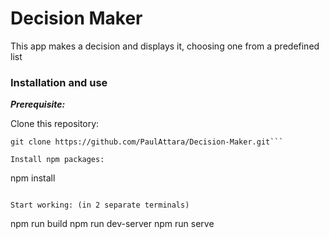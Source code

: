 # Decision Maker 

This app makes a decision and displays it, choosing one from a predefined list

### Installation and use

***Prerequisite:***

Clone this repository:

```
git clone https://github.com/PaulAttara/Decision-Maker.git```

Install npm packages:

```
npm install
```

Start working: (in 2 separate terminals)

```
npm run build
npm run dev-server
npm run serve
```


